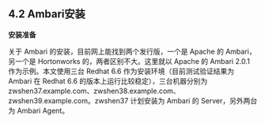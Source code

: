 ## 4.2 Ambari安装

**安装准备**

关于 Ambari 的安装，目前网上能找到两个发行版，一个是 Apache 的 Ambari，另一个是 Hortonworks 的，两者区别不大。这里就以 Apache 的 Ambari 2.0.1 作为示例。本文使用三台 Redhat 6.6 作为安装环境（目前测试验证结果为 Ambari 在 Redhat 6.6 的版本上运行比较稳定），三台机器分别为 zwshen37.example.com、zwshen38.example.com、zwshen39.example.com。zwshen37 计划安装为 Ambari 的 Server，另外两台为 Ambari Agent。

